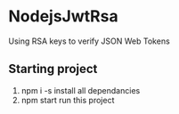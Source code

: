 # NodejsJwtRsa

Using RSA keys to verify JSON Web Tokens

## Starting project

1. npm i -s install all dependancies
2. npm start run this project


